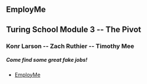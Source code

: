## EmployMe

<h2>Turing School Module 3 -- The Pivot</h2>
<h3>Konr Larson  --  Zach Ruthier  --  Timothy Mee</h3>


<h5>Come find some great fake jobs!</h5>

 * [EmployMe][lag]


[lag]: https://employmenow.herokuapp.com/
    

